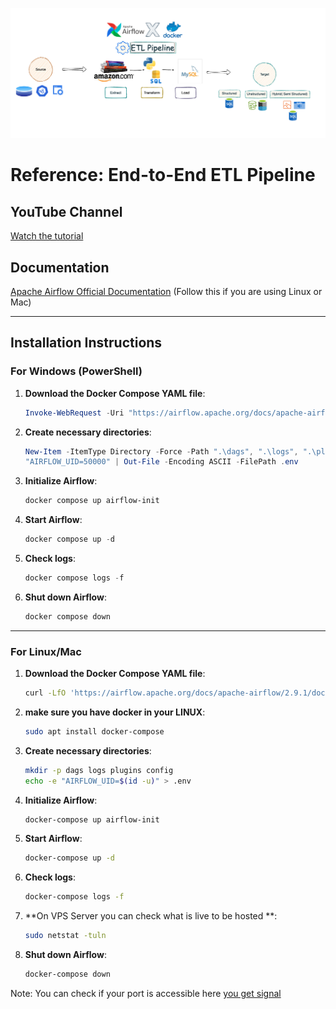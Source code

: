 ![ETL Pipeline](images/pipeline_design.png)

# Reference: End-to-End ETL Pipeline

## YouTube Channel
[Watch the tutorial](https://www.youtube.com/watch?v=3xyoM28B40Y&t=10s)

## Documentation
[Apache Airflow Official Documentation](https://airflow.apache.org/docs/apache-airflow/stable/howto/docker-compose/index.html) (Follow this if you are using Linux or Mac)

---

## Installation Instructions

### For Windows (PowerShell)

1. **Download the Docker Compose YAML file**:
   ```powershell
   Invoke-WebRequest -Uri "https://airflow.apache.org/docs/apache-airflow/2.9.1/docker-compose.yaml" -OutFile "docker-compose.yaml"
   ```

2. **Create necessary directories**:
   ```powershell
   New-Item -ItemType Directory -Force -Path ".\dags", ".\logs", ".\plugins", ".\config"
   "AIRFLOW_UID=50000" | Out-File -Encoding ASCII -FilePath .env
   ```

3. **Initialize Airflow**:
   ```powershell
   docker compose up airflow-init
   ```

4. **Start Airflow**:
   ```powershell
   docker compose up -d
   ```

5. **Check logs**:
   ```powershell
   docker compose logs -f
   ```

6. **Shut down Airflow**:
   ```powershell
   docker compose down
   ```

---

### For Linux/Mac

1. **Download the Docker Compose YAML file**:
   ```bash
   curl -LfO 'https://airflow.apache.org/docs/apache-airflow/2.9.1/docker-compose.yaml'
   ```
   
2. **make sure you have docker in your LINUX**:
   ```bash
   sudo apt install docker-compose
   ```
   
3. **Create necessary directories**:
   ```bash
   mkdir -p dags logs plugins config
   echo -e "AIRFLOW_UID=$(id -u)" > .env
   ```

4. **Initialize Airflow**:
   ```bash
   docker-compose up airflow-init
   ```

5. **Start Airflow**:
   ```bash
   docker-compose up -d
   ```

6. **Check logs**:
   ```bash
   docker-compose logs -f
   ```

7. **On VPS Server you can check what is live to be hosted **:
   ```bash
   sudo netstat -tuln
   ```

7. **Shut down Airflow**:
   ```bash
   docker-compose down
   ```


Note: You can check if your port is accessible here [you get signal](https://www.yougetsignal.com/tools/open-ports/)
